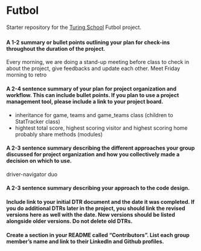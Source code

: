 # Futbol

Starter repository for the [Turing School](https://turing.io/) Futbol project.

###
#### A 1-2 summary or bullet points outlining your plan for check-ins throughout the duration of the project.
   Every morning, we are doing a stand-up meeting before class to check in about the project, give feedbacks and update each other.
   Meet Friday morning to retro 

#### A 2-4 sentence summary of your plan for project organization and workflow. This can include bullet points. If you plan to use a project management tool, please include a link to your project board.
   - inheritance for game, teams and game_teams class (children to StatTracker class)
   - hightest total score, highest scoring visitor and highest scoring home probably share methods (modules)

#### A 2-3 sentence summary describing the different approaches your group discussed for project organization and how you collectively made a decision on which to use.
   driver-navigator duo

#### A 2-3 sentence summary describing your approach to the code design.

#### Include link to your initial DTR document and the date it was completed. If you do additional DTRs later in the project, you should link the revised versions here as well with the date. New versions should be listed alongside older versions. Do not delete old DTRs.

#### Create a section in your README called “Contributors”. List each group member’s name and link to their LinkedIn and Github profiles.